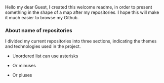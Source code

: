 Hello my dear Guest, I created this welcome readme, in order to present something in the shape of a map after my repositories. I hope this will make it much easier to browse my Github. 
    
    
   ### About name of repositories
   I divided my current repositories into three sections, indicating the themes and technologies used in the project.
   
   * Unordered list can use asterisks
   - Or minuses
   + Or pluses
